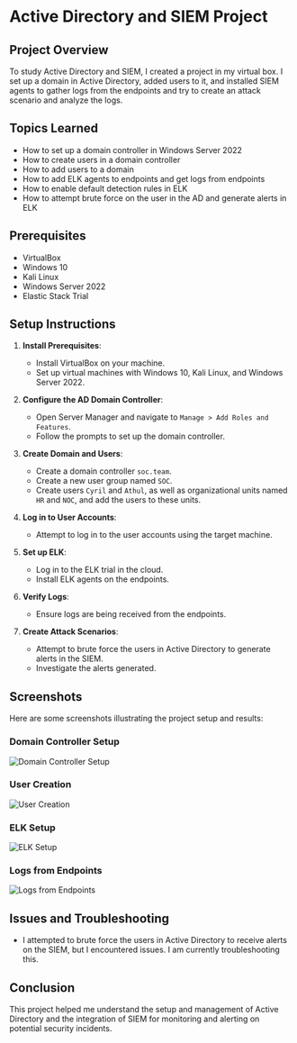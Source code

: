 # Active Directory and SIEM Project

## Project Overview

To study Active Directory and SIEM, I created a project in my virtual box. I set up a domain in Active Directory, added users to it, and installed SIEM agents to gather logs from the endpoints and try to create an attack scenario and analyze the logs.

## Topics Learned

- How to set up a domain controller in Windows Server 2022
- How to create users in a domain controller
- How to add users to a domain
- How to add ELK agents to endpoints and get logs from endpoints
- How to enable default detection rules in ELK
- How to attempt brute force on the user in the AD and generate alerts in ELK

## Prerequisites

- VirtualBox
- Windows 10
- Kali Linux
- Windows Server 2022
- Elastic Stack Trial

## Setup Instructions

1. **Install Prerequisites**:
   - Install VirtualBox on your machine.
   - Set up virtual machines with Windows 10, Kali Linux, and Windows Server 2022.

2. **Configure the AD Domain Controller**:
   - Open Server Manager and navigate to `Manage > Add Roles and Features`.
   - Follow the prompts to set up the domain controller.

3. **Create Domain and Users**:
   - Create a domain controller `soc.team`.
   - Create a new user group named `SOC`.
   - Create users `Cyril` and `Athul`, as well as organizational units named `HR` and `NOC`, and add the users to these units.

4. **Log in to User Accounts**:
   - Attempt to log in to the user accounts using the target machine.

5. **Set up ELK**:
   - Log in to the ELK trial in the cloud.
   - Install ELK agents on the endpoints.

6. **Verify Logs**:
   - Ensure logs are being received from the endpoints.

7. **Create Attack Scenarios**:
   - Attempt to brute force the users in Active Directory to generate alerts in the SIEM.
   - Investigate the alerts generated.

## Screenshots

Here are some screenshots illustrating the project setup and results:

### Domain Controller Setup

![Domain Controller Setup](screenshots/domain_controller_setup.png)

### User Creation

![User Creation](screenshots/user_creation.png)

### ELK Setup

![ELK Setup](screenshots/elk_setup.png)

### Logs from Endpoints

![Logs from Endpoints](screenshots/logs_from_endpoints.png)

## Issues and Troubleshooting

- I attempted to brute force the users in Active Directory to receive alerts on the SIEM, but I encountered issues. I am currently troubleshooting this.

## Conclusion

This project helped me understand the setup and management of Active Directory and the integration of SIEM for monitoring and alerting on potential security incidents.
